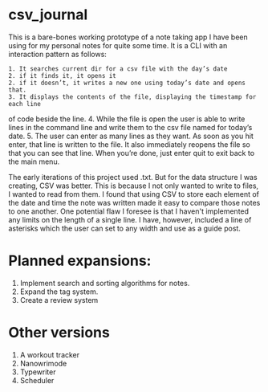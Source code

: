 # csv_journal

This is a bare-bones working prototype of a note taking app I have been using
for my personal notes for quite some time. It is a CLI with an interaction pattern
as follows:


	1. It searches current dir for a csv file with the day’s date
	2. if it finds it, it opens it
	2. if it doesn’t, it writes a new one using today’s date and opens that.
	3. It displays the contents of the file, displaying the timestamp for each line
  of code beside the line.
	4. While the file is open the user is able to write lines in the command line
  and write them to the csv file named for today’s date.
	5. The user can enter as many lines as they want. As soon as you hit enter, that line is written to the file. It also immediately reopens the file so that you can see that line. When you’re done, just enter quit to exit back to the main menu.

The early iterations of this project used .txt. But for the data structure I was
creating, CSV was better. This is because I not only wanted to write to files,
I wanted to read from them. I found that using CSV to store each element of the
date and time the note was written made it easy to compare those notes to one another.
One potential flaw I foresee is that I haven't implemented any limits on the length
of a single line. I have, however, included a line of asterisks which the user can
set to any width and use as a guide post.




# Planned expansions:
1. Implement search and sorting algorithms for notes.
1. Expand the tag system.
1. Create a review system

# Other versions
1. A workout tracker
1. Nanowrimode
1. Typewriter
1. Scheduler
